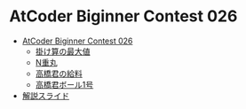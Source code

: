 AtCoder Biginner Contest 026
============================

- [AtCoder Biginner Contest 026](http://abc026.contest.atcoder.jp/)
    - [掛け算の最大値](http://abc026.contest.atcoder.jp/tasks/abc026_1)
    - [N重丸](http://abc026.contest.atcoder.jp/tasks/abc026_2)
    - [高橋君の給料](http://abc026.contest.atcoder.jp/tasks/abc026_3)
    - [高橋君ボール1号](http://abc026.contest.atcoder.jp/tasks/abc026_4)
- [解説スライド](http://www.slideshare.net/chokudai/abc026)
